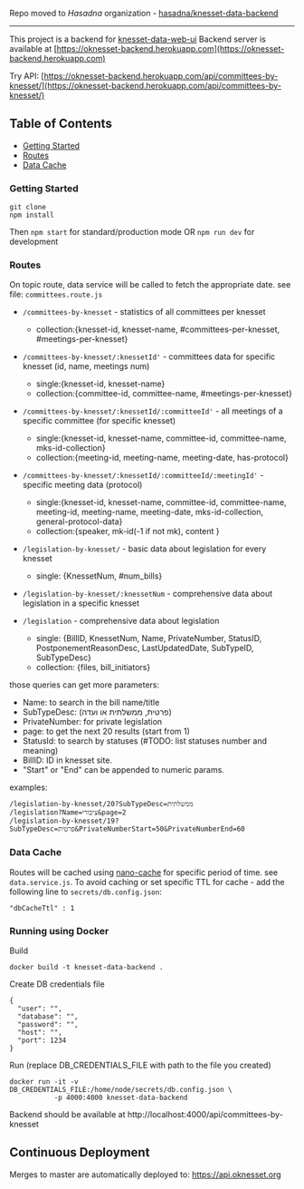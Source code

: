 Repo moved to *Hasadna* organization - [hasadna/knesset-data-backend](https://github.com/hasadna/knesset-data-backend)

---

This project is a backend for [knesset-data-web-ui](https://github.com/WEBbeast2018/knesset-data-web-ui/)
Backend server is available at [https://oknesset-backend.herokuapp.com](https://oknesset-backend.herokuapp.com)

Try API:
[https://oknesset-backend.herokuapp.com/api/committees-by-knesset/](https://oknesset-backend.herokuapp.com/api/committees-by-knesset/)


## Table of Contents
- [Getting Started](#getting-started)
- [Routes](#routes)
- [Data Cache](#data-cache)


### Getting Started
```
git clone
npm install
```
Then `npm start` for standard/production  mode OR `npm run dev` for development

### Routes
On topic route, data service will be called to fetch the appropriate date. see file: `committees.route.js`

* `/committees-by-knesset` - statistics of all committees per knesset
  - collection:{knesset-id, knesset-name, #committees-per-knesset, #meetings-per-knesset}

* `/committees-by-knesset/:knessetId'` - committees data for specific knesset (id, name, meetings num)
  - single:{knesset-id, knesset-name}
  - collection:{committee-id,  committee-name, #meetings-per-knesset}

* `/committees-by-knesset/:knessetId/:committeeId'` - all meetings of a specific committee (for specific knesset)
  - single:{knesset-id, knesset-name, committee-id,  committee-name, mks-id-collection}
  - collection:{meeting-id, meeting-name, meeting-date, has-protocol}


* `/committees-by-knesset/:knessetId/:committeeId/:meetingId'` - specific meeting data (protocol)
  - single:{knesset-id, knesset-name, committee-id,  committee-name, meeting-id, meeting-name, meeting-date, mks-id-collection, general-protocol-data}
  - collection:{speaker, mk-id(-1 if not mk), content }


* `/legislation-by-knesset/` - basic data about legislation for every knesset
  - single: {KnessetNum, #num_bills}

* `/legislation-by-knesset/:knessetNum` - comprehensive data about legislation in a specific knesset
* `/legislation` - comprehensive data about legislation
  - single: {BillID, KnessetNum, Name, PrivateNumber, StatusID, PostponementReasonDesc, LastUpdatedDate, SubTypeID, SubTypeDesc}
  - collection: {files, bill_initiators}

those queries can get more parameters:

  - Name: to search in the bill name/title
  - SubTypeDesc: (פרטית, ממשלתית או ועדה)
  - PrivateNumber: for private legislation
  - page: to get the next 20 results (start from 1)
  - StatusId: to search by statuses (#TODO: list statuses number and meaning)
  - BillID: ID in knesset site.
  - "Start" or "End" can be appended to numeric params.

examples:

    /legislation-by-knesset/20?SubTypeDesc=ממשלתית
    /legislation?Name=ציבורי&page=2
    /legislation-by-knesset/19?SubTypeDesc=פרטית&PrivateNumberStart=50&PrivateNumberEnd=60

### Data Cache

Routes will be cached using [nano-cache](https://github.com/akhoury/nano-cache#readme) for specific period of time. see `data.service.js`.
To avoid caching or set specific TTL for cache - add the following line to `secrets/db.config.json`:

    "dbCacheTtl" : 1


### Running using Docker

Build

```
docker build -t knesset-data-backend .
```

Create DB credentials file

```
{
  "user": "",
  "database": "",
  "password": "",
  "host": "",
  "port": 1234
}
```

Run (replace DB_CREDENTIALS_FILE with path to the file you created)

```
docker run -it -v DB_CREDENTIALS_FILE:/home/node/secrets/db.config.json \
           -p 4000:4000 knesset-data-backend
```

Backend should be available at http://localhost:4000/api/committees-by-knesset


## Continuous Deployment

Merges to master are automatically deployed to: https://api.oknesset.org
